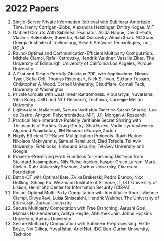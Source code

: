 # 2022 Papers
1. Single-Server Private Information Retrieval with Sublinear Amortized Time. Henry Corrigan-Gibbs, Alexandra Henzinger, Dmitry Kogan. MIT
2. Garbled Circuits With Sublinear Evaluator. Abida Haque, David Heath, Vladimir Kolesnikov, Steve Lu, Rafail Ostrovsky, Akash Shah. NC State, Georgia Institute of Technology, Stealth Software Technologies, Inc., UCLA
3. Round-Optimal and Communication-Efficient Multiparty Computation. Michele Ciampi, Rafail Ostrovsky, Hendrik Waldner, Vassilis Zikas. The University of Edinburgh, University of California Los Angeles, Purdue University
4. A Fast and Simple Partially Oblivious PRF, with Applications. Nirvan Tyagi, Sofía Celi, Thomas Ristenpart, Nick Sullivan, Stefano Tessaro, Christopher A. Wood. Cornell University, Cloudflare, Cornell Tech, University of Washington
5. Private Circuits with Quasilinear Randomness. Vipul Goyal, Yuval Ishai, Yifan Song. CMU and NTT Research, Technion, Carnegie Mellon University
6. Lightweight, Maliciously Secure Verifiable Function Secret Sharing. Leo de Castro, Anitgoni Polychroniadou. MIT, J.P. Morgan AI Research
7. Practical Non-interactive Publicly Verifiable Secret Sharing with Thousands of Parties. Craig Gentry, Shai Halevi, Vadim Lyubashevsky. Algorand Foundation, IBM Research Europe, Zurich
8. Highly Efficient OT-Based Multiplication Protocols. Iftach Haitner, Nikolaos Makriyannis, Samuel Ranellucci, Eliad Tsfadia. Tel Aviv University, Fireblocks, Unbound Security, Tel-Aviv University and Google
9. Property-Preserving Hash Functions for Hamming Distance from Standard Assumptions. Nils Fleischhacker, Kasper Green Larsen, Mark Simkin. Ruhr University Bochum, Aarhus University, Ethereum Foundation
10. Batch-OT with Optimal Rate. Zvika Brakerski, Pedro Branco, Nico Döttling, Sihang Pu. Weizmann Institute of Science, IT, IST University of Lisbon, Helmholtz Center for Information Security (CISPA)
11. Round-Optimal Multi-Party Computation with Identifiable Abort. Michele Ciampi, Divya Ravi, Luisa Siniscalchi, Hendrik Waldner. The University of Edinburgh, Aarhus University
12. Secure Multiparty Computation with Free Branching. Aarushi Goel, Mathias Hall-Andersen, Aditya Hegde, Abhishek Jain. Johns Hopkins University, Aarhus University
13. Secure Multiparty Computation with Sublinear Preprocessing. Elette Boyle, Niv Gilboa, Yuval Ishai, Ariel Nof. IDC, Ben-Gurion University, Technion
